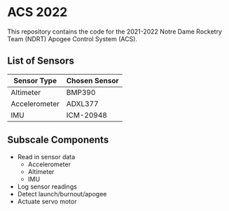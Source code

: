 # ACS 2022

This repository contains the code for the 2021-2022 Notre Dame Rocketry
Team (NDRT) Apogee Control System (ACS).

## List of Sensors

| Sensor Type   | Chosen Sensor |
| ------------- | ------------- |
| Altimeter     | BMP390        |
| Accelerometer | ADXL377       |
| IMU           | ICM-20948     |

## Subscale Components

* Read in sensor data
  * Accelerometer
  * Altimeter
  * IMU
* Log sensor readings
* Detect launch/burnout/apogee
* Actuate servo motor
